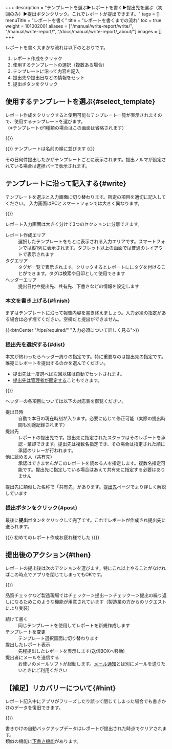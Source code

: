 +++
description = "テンプレートを選ぶ▶レポートを書く▶提出先を選ぶ（初回のみ）▶提出ボタンクリック。これでレポートが提出できます。"
tags = []
menuTitle = "レポートを書く"
title = "レポートを書くまでの流れ"
toc = true
weight = 101002001
aliases = ["/manual/write-report/write/", "/manual/write-report/", "/docs/manual/write-report/_about/"]
images = []
+++

レポートを書く大まかな流れは以下のとおりです。

1. レポート作成をクリック
1. 使用するテンプレートの選択（複数ある場合）
1. テンプレートに沿って内容を記入
1. 提出先や提出日などの情報をセット
1. 提出ボタンをクリック


## 使用するテンプレートを選ぶ{#select_template}

レポート作成をクリックすると使用可能なテンプレート一覧が表示されますので、使用するテンプレートを選びます。  
（※テンプレートが1種類の場合はこの画面は省略されます）

{{<appscreen filename="report-template-select" title="「レポート作成」をクリックするとテンプレートの選択画面が表示されます。">}}

{{<alice pos="right" icon="here">}}
テンプレートは名前の順に並びます
{{</alice>}}

その日何件提出したかがテンプレートごとに表示されます。提出ノルマが設定されている場合は進捗バーで表示されます。

## テンプレートに沿って記入する{#write}

テンプレートを選ぶと入力画面に切り替わります。所定の項目を適切に記入してください。
入力画面はPCとスマートフォンでは大きく異なります。

{{<appscreen filename="write-report" title="選んだテンプレートをもとにレポート画面が表示。左はiPad・右はiPhoneで開いた例。見た目が違いますが項目は同じであることが確認できます。必要事項を記入してレポートを書き上げます">}}

レポート入力画面は大きく分けて3つのセクションに分離できます。

<dl class="basic">
<dt>レポート作成エリア</dt>
<dd>選択したテンプレートをもとに表示される入力エリアです。スマートフォンでは縦1列に表示されます。タブレット以上の画面では普通のレイアウトで表示されます</dd>
<dt>タグエリア</dt>
<dd>タグが一覧で表示されます。クリックするとレポートににタグを付けることができます。タグは検索や目印として使用できます</dd>
<dt>ヘッダーエリア</dt>
<dd>提出日付や提出先、共有先、下書きなどの情報を設定します</dd>
</dl>

### 本文を書き上げる{#finish}

まずはテンプレートに沿って報告内容を書き終えましょう。入力必須の指定がある場合は必ず埋てください。空欄だと提出ができません。

{{<btnCenter "/tips/required/" "入力必須について詳しく見る">}}

### 提出先を選択する{#dist}

本文が終わったらヘッダー周りの指定です。特に重要なのは提出先の指定です。誰宛にレポートを提出するのかを選んでください。  

- 提出先は一度選べば次回以降は自動でセットされます。
- [提出先は管理者が固定する](/docs/manual/initial-setting/staff-local/dist/)こともできます。

{{<appscreen filename="report-header" title="レポートの提出日・提出先といったヘッダ情報を入力する">}}

ヘッダーの各項目については以下の対応表を御覧ください。
<dl class="basic">
<dt>提出日時</dt>
<dd>自動で本日の現在時刻が入ります。必要に応じて修正可能（実際の提出時間も別途記録されます）</dd>
<dt>提出先</dt>
<dd>レポートの提出先です。提出先に指定されたスタッフはそのレポートを承認・棄却できます。提出先は複数名指定でき、その場合は指定された順に承認のリレーが行われます。</dd>
<dt>他に読める人（共有先）</dt>
<dd>承認はできませんがこのレポートを読める人を指定します。複数名指定可能です。提出先に指定している場合はあえて共有先に指定する必要はありません</dd>
</dl>

提出先に類似した名称で「共有先」があります。[提出先](/docs/manual/write-report/dist/)ページでより詳しく解説しています

### 提出ボタンをクリック{#post}

最後に**提出**ボタンをクリックして完了です。これでレポートが作成され提出先に送られます。

{{<alice pos="right" icon="ok">}}
初めてのレポート作成お疲れ様でした
{{</alice>}}

## 提出後のアクション{#then}

レポートの提出後は次のアクションを選びます。特にこれ以上やることがなければこの時点でアプリを閉じてしまってもOKです。

{{<appscreen filename="writed-report" title="レポート提出後に次の操作を選ぶ画面が表示されます">}}

品質チェックなど製造現場ではチェックー＞提出ー＞チェックー＞提出の繰り返しになるためこのような機能が用意されています（製造業の方からのリクエストにより実装）

<dl class="basic">
<dt>続けて書く</dt>
<dd>同じテンプレートを使用してレポートを新規作成します</dd>
<dt>テンプレートを変更</dt>
<dd>テンプレート選択画面に切り替わります</dd>
<dt>提出したレポート表示</dt>
<dd>先程提出したレポートを表示します(送信BOXへ移動)</dd>
<dt>提出者にメールを送信する</dt>
<dd>お使いのメールソフトが起動します。<a href="/docs/manual/notice/email/">メール通知</a>とは別にメールを送りたいときにご利用ください</dd>
</dl>


## 【補足】リカバリーについて{#hint}

レポート記入中にアプリがフリーズしたり誤って閉じてしまった場合でも書きかけのデータを復旧できます。

{{<appscreen filename="recovery-report" title="記入途中のデータが検知されると復元確認のメッセージが表示されます。">}}

書きかけの自動バックアップデータはレポートが提出された時点でクリアされます。  
類似の機能に[下書き機能](/docs/manual/write-report/draft/)があります。
